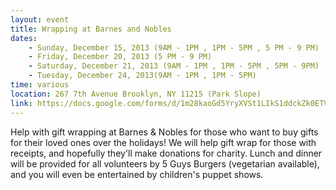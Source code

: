 ```yaml
---
layout: event
title: Wrapping at Barnes and Nobles
dates:
    - Sunday, December 15, 2013 (9AM - 1PM , 1PM - 5PM , 5 PM - 9 PM)
    - Friday, December 20, 2013 (5 PM - 9 PM)
    - Saturday, December 21, 2013 (9AM - 1PM , 1PM - 5PM , 5PM - 9PM)
    - Tuesday, December 24, 2013(9AM - 1PM , 1PM - 5PM)
time: various
location: 267 7th Avenue Brooklyn, NY 11215 (Park Slope)
link: https://docs.google.com/forms/d/1m28kaoGd5YryXVSt1LIkS1ddckZk0ETVtB0z4oLUzII/viewform
---
```

Help with gift wrapping at Barnes & Nobles for those who want to buy gifts for their loved ones over the holidays! We will help gift wrap for those with receipts, and hopefully they'll make donations for charity. Lunch and dinner will be provided for all volunteers by 5 Guys Burgers (vegetarian available), and you will even be entertained by children's puppet shows.